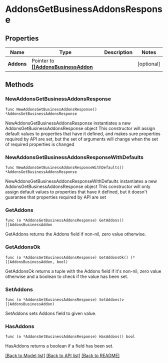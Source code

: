 # AddonsGetBusinessAddonsResponse

## Properties

Name | Type | Description | Notes
------------ | ------------- | ------------- | -------------
**Addons** | Pointer to [**[]AddonsBusinessAddon**](AddonsBusinessAddon.md) |  | [optional] 

## Methods

### NewAddonsGetBusinessAddonsResponse

`func NewAddonsGetBusinessAddonsResponse() *AddonsGetBusinessAddonsResponse`

NewAddonsGetBusinessAddonsResponse instantiates a new AddonsGetBusinessAddonsResponse object
This constructor will assign default values to properties that have it defined,
and makes sure properties required by API are set, but the set of arguments
will change when the set of required properties is changed

### NewAddonsGetBusinessAddonsResponseWithDefaults

`func NewAddonsGetBusinessAddonsResponseWithDefaults() *AddonsGetBusinessAddonsResponse`

NewAddonsGetBusinessAddonsResponseWithDefaults instantiates a new AddonsGetBusinessAddonsResponse object
This constructor will only assign default values to properties that have it defined,
but it doesn't guarantee that properties required by API are set

### GetAddons

`func (o *AddonsGetBusinessAddonsResponse) GetAddons() []AddonsBusinessAddon`

GetAddons returns the Addons field if non-nil, zero value otherwise.

### GetAddonsOk

`func (o *AddonsGetBusinessAddonsResponse) GetAddonsOk() (*[]AddonsBusinessAddon, bool)`

GetAddonsOk returns a tuple with the Addons field if it's non-nil, zero value otherwise
and a boolean to check if the value has been set.

### SetAddons

`func (o *AddonsGetBusinessAddonsResponse) SetAddons(v []AddonsBusinessAddon)`

SetAddons sets Addons field to given value.

### HasAddons

`func (o *AddonsGetBusinessAddonsResponse) HasAddons() bool`

HasAddons returns a boolean if a field has been set.


[[Back to Model list]](../README.md#documentation-for-models) [[Back to API list]](../README.md#documentation-for-api-endpoints) [[Back to README]](../README.md)



